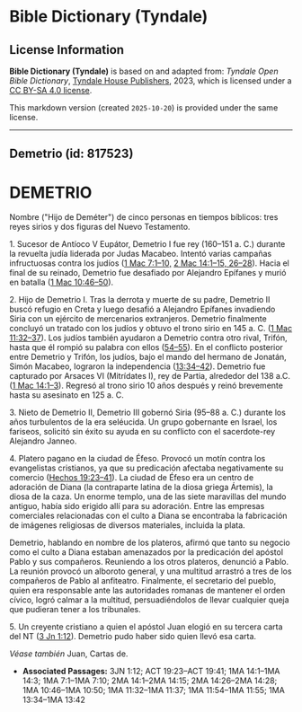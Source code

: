 # Bible Dictionary (Tyndale)

## License Information

**Bible Dictionary (Tyndale)** is based on and adapted from: _Tyndale Open Bible Dictionary_, [Tyndale House Publishers](https://tyndaleopenresources.com/), 2023, which is licensed under a [CC BY-SA 4.0 license](https://creativecommons.org/licenses/by-sa/4.0/legalcode.en).

This markdown version (created `2025-10-20`) is provided under the same license.



--------------------------------

## Demetrio (id: 817523)

DEMETRIO
========

Nombre ("Hijo de Deméter") de cinco personas en tiempos bíblicos: tres reyes sirios y dos figuras del Nuevo Testamento.

1\. Sucesor de Antíoco V Eupátor, Demetrio I fue rey (160–151 a. C.) durante la revuelta judía liderada por Judas Macabeo. Intentó varias campañas infructuosas contra los judíos ([1 Mac 7:1–10,](https://ref.ly/1Macc7:1-1Macc7:10) [2 Mac 14:1–15, 26–28](https://ref.ly/2Macc14:1-2Macc14:15,2Macc14:26-2Macc14:28)). Hacia el final de su reinado, Demetrio fue desafiado por Alejandro Epífanes y murió en batalla ([1 Mac 10:46–50](https://ref.ly/1Macc10:46-1Macc10:50)).

2\. Hijo de Demetrio I. Tras la derrota y muerte de su padre, Demetrio II buscó refugio en Creta y luego desafió a Alejandro Epífanes invadiendo Siria con un ejército de mercenarios extranjeros. Demetrio finalmente concluyó un tratado con los judíos y obtuvo el trono sirio en 145 a. C. ([1 Mac 11:32–37](https://ref.ly/1Macc11:32-1Macc11:37)). Los judíos también ayudaron a Demetrio contra otro rival, Trifón, hasta que él rompió su palabra con ellos ([54–55](https://ref.ly/1Macc11:54-1Macc11:55)). En el conflicto posterior entre Demetrio y Trifón, los judíos, bajo el mando del hermano de Jonatán, Simón Macabeo, lograron la independencia ([13:34–42](https://ref.ly/1Macc13:34-1Macc13:42)). Demetrio fue capturado por Arsaces VI (Mitrídates I), rey de Partia, alrededor del 138 a.C. ([1 Mac 14:1–3](https://ref.ly/1Macc14:1-1Macc14:3)). Regresó al trono sirio 10 años después y reinó brevemente hasta su asesinato en 125 a. C.

3\. Nieto de Demetrio II, Demetrio III gobernó Siria (95–88 a. C.) durante los años turbulentos de la era seléucida. Un grupo gobernante en Israel, los fariseos, solicitó sin éxito su ayuda en su conflicto con el sacerdote\-rey Alejandro Janneo.

4\. Platero pagano en la ciudad de Éfeso. Provocó un motín contra los evangelistas cristianos, ya que su predicación afectaba negativamente su comercio ([Hechos 19:23–41](https://ref.ly/Acts19:23-Acts19:41)). La ciudad de Éfeso era un centro de adoración de Diana (la contraparte latina de la diosa griega Ártemis), la diosa de la caza. Un enorme templo, una de las siete maravillas del mundo antiguo, había sido erigido allí para su adoración. Entre las empresas comerciales relacionadas con el culto a Diana se encontraba la fabricación de imágenes religiosas de diversos materiales, incluida la plata.

Demetrio, hablando en nombre de los plateros, afirmó que tanto su negocio como el culto a Diana estaban amenazados por la predicación del apóstol Pablo y sus compañeros. Reuniendo a los otros plateros, denunció a Pablo. La reunión provocó un alboroto general, y una multitud arrastró a tres de los compañeros de Pablo al anfiteatro. Finalmente, el secretario del pueblo, quien era responsable ante las autoridades romanas de mantener el orden cívico, logró calmar a la multitud, persuadiéndolos de llevar cualquier queja que pudieran tener a los tribunales.

5\. Un creyente cristiano a quien el apóstol Juan elogió en su tercera carta del NT ([3 Jn 1:12](https://ref.ly/3John1:12)). Demetrio pudo haber sido quien llevó esa carta.

*Véase también* Juan, Cartas de.

* **Associated Passages:** 3JN 1:12; ACT 19:23–ACT 19:41; 1MA 14:1–1MA 14:3; 1MA 7:1–1MA 7:10; 2MA 14:1–2MA 14:15; 2MA 14:26–2MA 14:28; 1MA 10:46–1MA 10:50; 1MA 11:32–1MA 11:37; 1MA 11:54–1MA 11:55; 1MA 13:34–1MA 13:42

